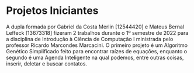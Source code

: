# Projetos Iniciantes

A dupla formada por Gabriel da Costa Merlin [12544420] e Mateus Bernal Leffeck [13673318] fizeram 2 trabalhos
durante o 1º semestre de 2022 para a disciplina de Introdução à Ciência de Computação I ministrada pelo professor
Ricardo Marcondes Marcacini. O primeiro projeto é um Algoritmo Genético Simplificado feito para encontrar raízes
de equações, enquanto o segundo é uma Agenda Inteligente na qual podemos, entre outras coisas, inserir, deletar
e buscar contatos.
